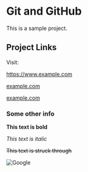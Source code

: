 # Git and GitHub
This is a sample project.

## Project Links
Visit:

https://www.example.com

[example.com](https://www.example.com)

[example.com](https://www.example.com "Visit example.com")

### Some other info
**This text is bold**

_This text is italic_

~~This text is struck through~~

![Google](https://www.google.com/images/branding/googlelogo/1x/googlelogo_color_272x92dp.png)
